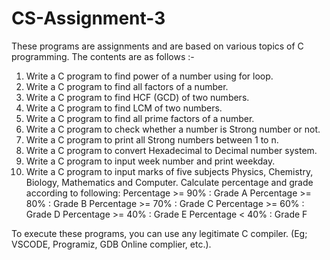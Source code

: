 # CS-Assignment-3
These programs are assignments and are based on various topics of C programming. The contents are as follows :-
1. Write a C program to find power of a number using for loop. 
2. Write a C program to find all factors of a number. 
3. Write a C program to find HCF (GCD) of two numbers. 
4. Write a C program to find LCM of two numbers. 
5. Write a C program to find all prime factors of a number. 
6. Write a C program to check whether a number is Strong number or not. 
7. Write a C program to print all Strong numbers between 1 to n. 
8. Write a C program to convert Hexadecimal to Decimal number system. 
9. Write a C program to input week number and print weekday. 
10. Write a C program to input marks of five subjects Physics, Chemistry, Biology, Mathematics and Computer. Calculate percentage and grade according to following: 
Percentage >= 90% : Grade A 
Percentage >= 80% : Grade B 
Percentage >= 70% : Grade C 
Percentage >= 60% : Grade D 
Percentage >= 40% : Grade E 
Percentage <  40% : Grade F

To execute these programs, you can use any legitimate C compiler. (Eg; VSCODE, Programiz, GDB Online complier, etc.).
